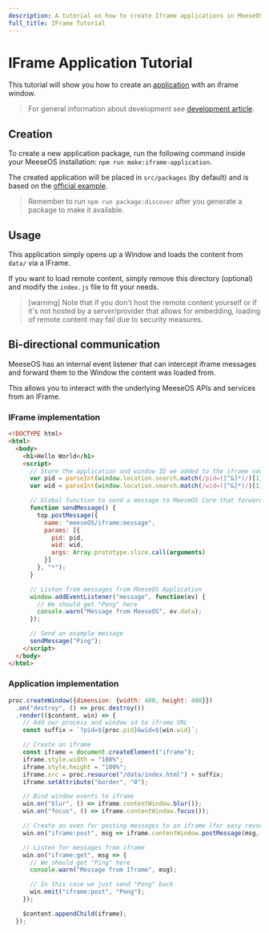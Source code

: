 ```yaml
---
description: A tutorial on how to create Iframe applications in MeeseOS
full_title: IFrame Tutorial
---
```


# IFrame Application Tutorial

This tutorial will show you how to create an [application](../application/README.md) with an iframe window.

> For general information about development see [development article](../../development/README.md).

## Creation

To create a new application package, run the following command inside your MeeseOS installation: `npm run make:iframe-application`.

The created application will be placed in `src/packages` (by default) and is based on the [official example](https://github.com/meese-enterprises/meeseOS/tree/master/development/cli/src/templates/iframe-application).

> Remember to run `npm run package:discover` after you generate a package to make it available.

## Usage

This application simply opens up a Window and loads the content from `data/` via a IFrame.

If you want to load remote content, simply remove this directory (optional) and modify the `index.js` file to fit your needs.

> [warning] Note that if you don't host the remote content yourself or if it's not hosted by a server/provider that allows for embedding,
> loading of remote content may fail due to security measures.

## Bi-directional communication

MeeseOS has an internal event listener that can intercept iframe messages and forward them to the Window the content was loaded from.

This allows you to interact with the underlying MeeseOS APIs and services from an IFrame.

### IFrame implementation

```html
<!DOCTYPE html>
<html>
  <body>
    <h1>Hello World</h1>
    <script>
      // Store the application and window ID we added to the iframe source
      var pid = parseInt(window.location.search.match(/pid=([^&]*)/)[1], 10);
      var wid = parseInt(window.location.search.match(/wid=([^&]*)/)[1], 10);

      // Global function to send a message to MeeseOS Core that forwards it to the correct application/window.
      function sendMessage() {
        top.postMessage({
          name: "meeseOS/iframe:message",
          params: [{
            pid: pid,
            wid: wid,
            args: Array.prototype.slice.call(arguments)
          }]
        }, "*");
      }

      // Listen from messages from MeeseOS Application
      window.addEventListener("message", function(ev) {
        // We should get "Pong" here
        console.warn("Message from MeeseOS", ev.data);
      });

      // Send an example message
      sendMessage("Ping");
    </script>
  </body>
</html>
```

### Application implementation

```javascript
proc.createWindow({dimension: {width: 400, height: 400}})
  .on("destroy", () => proc.destroy())
  .render(($content, win) => {
    // Add our process and window id to iframe URL
    const suffix = `?pid=${proc.pid}&wid=${win.wid}`;

    // Create an iframe
    const iframe = document.createElement("iframe");
    iframe.style.width = "100%";
    iframe.style.height = "100%";
    iframe.src = proc.resource("/data/index.html") + suffix;
    iframe.setAttribute("border", "0");

    // Bind window events to iframe
    win.on("blur", () => iframe.contentWindow.blur());
    win.on("focus", () => iframe.contentWindow.focus());

    // Create an even for posting messages to an iframe (for easy reuse)
    win.on("iframe:post", msg => iframe.contentWindow.postMessage(msg, window.location.href));

    // Listen for messages from iframe
    win.on("iframe:get", msg => {
      // We should get "Ping" here
      console.warn("Message from Iframe", msg);

      // In this case we just send "Pong" back
      win.emit("iframe:post", "Pong");
    });

    $content.appendChild(iframe);
  });
```
